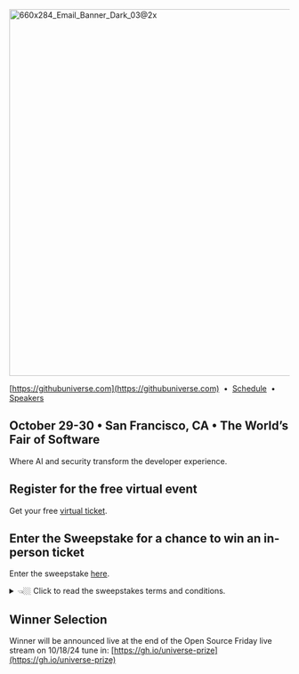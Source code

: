 <img width="660" alt="660x284_Email_Banner_Dark_03@2x" src="https://github.com/user-attachments/assets/d756cd34-f314-4e08-bf77-ecd5ec2daa26">



[https://githubuniverse.com](https://githubuniverse.com)
&nbsp;•&nbsp;
[Schedule](https://reg.githubuniverse.com/flow/github/universe24/attendee-portal/page/sessioncatalog?tab.day=20241029)
&nbsp;•&nbsp;
[Speakers](https://reg.rainfocus.com/flow/github/universe24/attendee-portal/page/speakers)

## October 29-30 • San Francisco, CA • The Worldʼs Fair of Software

Where AI and security transform the developer experience.

## Register for the free virtual event

Get your free [virtual ticket]([https://githubuniverse.com/).

## Enter the Sweepstake for a chance to win an in-person ticket

Enter the sweepstake [here](https://www.research.net/r/P5KRTG9).

<details>
  <summary> 👈🏼 Click to read the sweepstakes terms and conditions.</summary>
  
# MICROSOFT GITHUB UNIVERSE TICKET SWEEPSTAKES OFFICIAL RULES

## 1. SPONSOR
These Official Rules ("Rules") govern the operation of the Microsoft GitHub Universe Ticket Sweepstakes ("Sweepstakes"). Microsoft Corporation, One Microsoft Way, Redmond, WA, 98052, USA, is the Sweepstakes sponsor ("Sponsor").

## 2. DEFINITIONS
In these Rules, "Microsoft," "we," "our," and "us" refer to Sponsor and "you" and "yourself" refers to a Sweepstakes participant, or the parent/legal guardian of any Sweepstakes entrant who has not reached the age of majority to contractually obligate themselves in their legal place of residence. "Event" means the GitHub Universe conference held in San Francisco, CA from October 29, 2024 and ends at 11:59 p.m. Pacific Time ("PT") on October 30, 2024. By entering you (your parent/legal guardian if you are not the age of majority in your legal place of residence) agree to be bound by these Rules.

## 3. ENTRY PERIOD
The Sweepstakes starts at 12:00 a.m. PT on October 14, 2024, and ends at 11:59 p.m. PT on October 18, 2024 ("Entry Period").

## 4. ELIGIBILITY
To enter, you must be a legal resident of the fifty (50) United States (including the District of Columbia and Puerto Rico), and be eighteen (18) years of age or older. If you are eighteen (18) years of age or older but have not reached the age of majority in your legal place of residence, then you must have consent of a parent/legal guardian. Employees and directors of Microsoft Corporation and its subsidiaries, affiliates, advertising agencies, and Sweepstakes Parties are not eligible, nor are persons involved in the execution or administration of this promotion, or the family members of each above (parents, children, siblings, spouse/domestic partners, or individuals residing in the same household). Void in Cuba, Iran, North Korea, Sudan, Syria, Region of Crimea, Russia, and where otherwise prohibited by law.

## 5. HOW TO ENTER
No Purchase Necessary. You will receive one (1) entry by visiting the website for the Sweepstakes at https://www.research.net/r/P5KRTG9 and completing all of the registration requirements, including completion of a short survey. All required registration information must be provided to be eligible for entry. The entry limit is one (1) per person overall. Any attempt by you to obtain more than the stated number of entries by using multiple/different accounts, identities, registrations, logins, or any other methods will void your entries and you may be disqualified. Use of any automated system to participate is prohibited. We are not responsible for excess, lost, late, or incomplete entries. If disputed, entries will be deemed submitted by the "authorized account holder" of the email address, social media account, or other method used to enter. The "authorized account holder" is the natural person assigned to an email address by an internet or online service provider, or other organization responsible for assigning email addresses.

## 6. WINNER SELECTION AND NOTIFICATION
Pending confirmation of eligibility, potential prize winners will be selected by Microsoft or their Agent within seven (7) days following the Entry Period in a random drawing from among all eligible entries received. Winners will be notified via the contact information provided during entry no more than seven (7) days following the drawing with prize claim instructions, including submission deadlines. If a selected winner cannot be contacted, is ineligible, fails to claim a prize or fails to return any forms, the selected winner will forfeit their prize and an alternate winner will be selected time allowing. If you are a potential winner and you are eighteen (18) or older but have not reached the age of majority in your legal place of residence, we may require your parent/legal guardian to sign all required forms on your behalf. Only three (3) alternate winners will be selected, after which unclaimed prizes will remain unawarded.

## 7. PRIZES
The following prizes will be awarded:

One (1) Grand Prizes. Each winner will receive:
A general admission pass to attend the Event in person. Approximate Retail Value (ARV) $1,299.00 USD.

This pass includes:
- Access to in-person programming. Sessions, panels, product demos, GitHub Experts, immersive installations, a programmable badge, unparalleled networking, the world famous GitHub Shop, and more.
- Partner showcases. Demos, educational learning, networking, and even entertainment with our sponsors.
- Food and beverages. Includes breakfast, lunch, and snacks throughout the Event.

All costs of travel and accommodations are the responsibility of the winner.

The ARV of electronic prizes is subject to price fluctuations in the consumer marketplace based on, among other things, any gap in time between the date the ARV is estimated for purposes of these Official Rules and the date the prize is awarded or redeemed. We will determine the value of the prize to be the fair market value at the time of prize award.

The total Approximate Retail Value (ARV) of all prizes: $1,299.00 USD.

We will only award one (1) prize per person during the Entry Period. No more than the stated number of prizes will be awarded. No substitution, transfer, or assignment of prize permitted, except that Microsoft reserves the right to substitute a prize of equal or greater value in the event the offered prize is unavailable. Microsoft products awarded as prizes are awarded "AS IS" and WITHOUT WARRANTY OF ANY KIND, express or implied (including any implied warranty of merchantability or fitness for a particular purpose); you assume the entire risk of quality and performance, and should the prizes prove defective, you assume the entire cost of all necessary servicing or repair. This is so even if the Microsoft product mentions a warranty on its packaging, in a manual, or in marketing materials; no warranty applies to Microsoft products awarded as prizes. Microsoft does not give any warranty of any kind, express or implied (including any implied warranty of merchantability or fitness for a particular purpose) on products made by a company other than Microsoft that are awarded as prizes. Please contact the manufacturer to see if it is covered by that company's warranty.

Prizes will be sent no later than twenty-eight (28) days after winner selection. Prize winners may be required to complete and return prize claim and/or tax forms ("Forms") within the deadline stated in the winner notification. Taxes on the prize, if any, are the sole responsibility of the winner, who is advised to seek independent counsel regarding the tax implications of accepting a prize. By accepting a prize, you agree that Microsoft may use your entry, name, image and hometown online and in print, or in any other media, in connection with this Sweepstakes without payment or compensation to you, except where prohibited by law.

## 8. ODDS
The odds of winning are based on the number of eligible entries received.

## 9. GENERAL CONDITIONS AND RELEASE OF LIABILITY
To the extent allowed by law, by entering you agree to release and hold harmless Microsoft and its respective parents, partners, subsidiaries, affiliates, employees, and agents from any and all liability or any injury, loss, or damage of any kind arising in connection with this Sweepstakes or any prize won. All local laws apply. The decisions of Microsoft are final and binding.

We reserve the right to cancel, change, or suspend this Sweepstakes for any reason, including cheating, technology failure, catastrophe, war, or any other unforeseen or unexpected event that affects the integrity of this Sweepstakes, whether human or mechanical. If the integrity of the Sweepstakes cannot be restored, we may select winners from among all eligible entries received before we had to cancel, change or suspend the Sweepstakes.

If you attempt or we have strong reason to believe that you have compromised the integrity or the legitimate operation of this Sweepstakes by cheating, hacking, creating a bot or other automated program, or by committing fraud in any way, we may seek damages from you to the full extent of the law and you may be banned from participation in future Microsoft promotions.

## 10. USE OF YOUR ENTRY
Personal data you provide while entering this Sweepstakes will be used by Microsoft and/or its agents and prize fulfillers acting on Microsoft's behalf only for the administration and operation of this Sweepstakes and in accordance with the Microsoft Privacy Statement.

## 11. GOVERNING LAW
This Sweepstakes will be governed by the laws of the State of Washington, and you consent to the exclusive jurisdiction and venue of the courts of the State of Washington for any disputes arising out of this Sweepstakes.

## 12. WINNERS LIST
Send an email to angriff@microsoft.com with the subject line "GitHub Universe Ticket Sweepstakes winners" within thirty (30) days of October 18, 2024 to receive a list of winners.

</details>

## Winner Selection
Winner will be announced live at the end of the Open Source Friday live stream on 10/18/24 tune in: [https://gh.io/universe-prize](https://gh.io/universe-prize)
